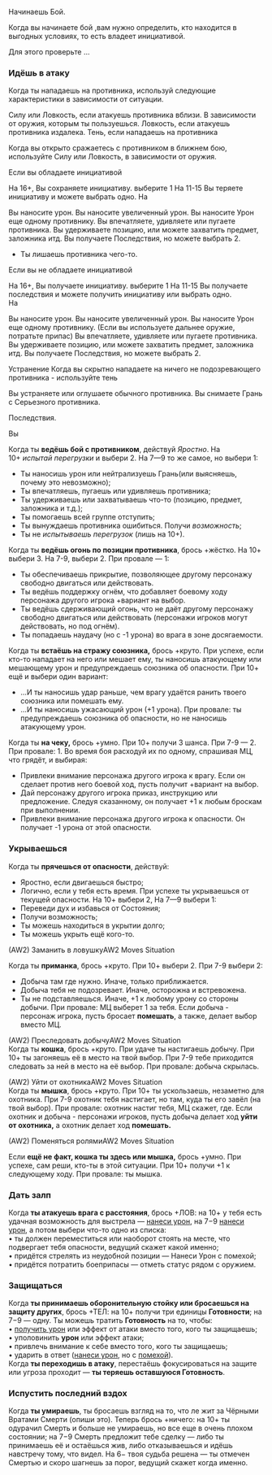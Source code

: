 
Начинаешь Бой. 

Когда вы начинаете бой ,вам нужно определить, кто находится в выгодных условиях, то есть владеет инициативой. 

Для этого проверьте ...





### Идёшь в атаку

Когда ты нападаешь на противника, используй следующие характеристики в зависимости от ситуации.

Силу или Ловкость, если атакуешь противника вблизи. В зависимости от оружия, которым ты пользуешься. 
Ловкость, если атакуешь противника издалека.
Тень, если нападаешь на противника 


Когда вы открыто сражаетесь с противником в ближнем бою, используйте Силу или Ловкость, в зависимости от оружия. 

Если вы обладаете инициативой

На 16+, Вы сохраняете инициативу. выберите 1
На 11-15 Вы теряете инициативу и можете выбрать одно.
На 

Вы наносите урон.
Вы наносите увеличенный урон.
Вы наносите Урон еще одному противнику.
Вы впечатляете, удивляете или пугаете противника.
Вы удерживаете позицию, или можете захватить предмет, заложника итд. 
Вы получаете Последствия, но можете выбрать 2. 
- Ты лишаешь противника чего-то.


Если вы не обладаете инициативой

На 16+, Вы получаете инициативу. выберите 1
На 11-15 Вы получаете последствия и можете получить инициативу или выбрать одно.  
На 

Вы наносите урон.
Вы наносите увеличенный урон.
Вы наносите Урон еще одному противнику. (Если вы используете дальнее оружие, потратьте припас)
Вы впечатляете, удивляете или пугаете противника.
Вы удерживаете позицию, или можете захватить предмет, заложника итд. 
Вы получаете Последствия, но можете выбрать 2. 


Устранение
Когда вы скрытно нападаете на ничего не подозревающего противника - используйте тень

Вы устраняете или оглушаете обычного противника.
Вы снимаете Грань с Серьезного противника. 






Последствия.

Вы



  
Когда ты **ведёшь бой с противником**, действуй _Яростно_. На 10+ _испытай перегрузки_ и выбери 2. На 7—9 то же самое, но выбери 1:  

- Ты наносишь урон или нейтрализуешь Грань(или выясняешь, почему это невозможно);
- Ты впечатляешь, пугаешь или удивляешь противника;
- Ты удерживаешь или захватываешь что-то (позицию, предмет, заложника и т.д.);
- Ты помогаешь всей группе отступить;
- Ты вынуждаешь противника ошибиться. Получи _возможность_;
- Ты не _испытываешь перегрузок_ (лишь на 10+).

Когда ты **ведёшь огонь по позиции противника**, брось +жёстко. На 10+ выбери 3. На 7-9, выбери 2. При провале — 1:  

- Ты обеспечиваешь прикрытие, позволяющее другому персонажу свободно двигаться или действовать.
- Ты ведёшь поддержку огнём, что добавляет боевому ходу персонажа другого игрока +вариант на выбор.
- Ты ведёшь сдерживающий огонь, что не даёт другому персонажу свободно двигаться или действовать (персонажи игроков могут действовать, но под огнём).
- Ты попадаешь наудачу (но с -1 урона) во врага в зоне досягаемости.

Когда ты **встаёшь на стражу союзника,** брось +круто. При успехе, если кто-то нападает на него или мешает ему, ты наносишь атакующему или мешающему урон и предупреждаешь союзника об опасности. При 10+ ещё и выбери один вариант:  
- ...И ты наносишь удар раньше, чем врагу удаётся ранить твоего союзника или помешать ему.
- ...И ты наносишь ужасающий урон (+1 урона).
При провале: ты предупреждаешь союзника об опасности, но не наносишь атакующему урон.

Когда ты **на чеку,** брось +умно. При 10+ получи 3 шанса. При 7-9 — 2. При провале: 1. Во время боя расходуй их по одному, спрашивая МЦ, что грядёт, и выбирая:  
- Привлеки внимание персонажа другого игрока к врагу. Если он сделает против него боевой ход, пусть получит +вариант на выбор.
- Дай персонажу другого игрока приказ, инструкцию или предложение. Следуя сказанному, он получает +1 к любым броскам при выполнении.
- Привлеки внимание персонажа другого игрока к опасности. Он получает -1 урона от этой опасности.

### Укрываешься

  
  
Когда ты **прячешься от опасности**, действуй:  
- Яростно, если двигаешься быстро;
- Логично, если у тебя есть время.
При успехе ты укрываешься от текущей опасности. На 10+ выбери 2, На 7—9 выбери 1:  
- Переведи дух и избавься от Состояния;
- Получи возможность;
- Ты можешь находиться в укрытии долго;
- Ты можешь укрыть ещё кого-то.




(AW2) Заманить в ловушкуAW2 Moves Situation  
  
Когда ты **приманка**, брось +круто. При 10+ выбери 2. При 7-9 выбери 2:  
- Добыча там где нужно. Иначе, только приближается.
- Добыча тебя не подозревает. Иначе, осторожна и встревожена.
- Ты не подставляешься. Иначе, +1 к любому урону со стороны добычи.
При провале: МЦ выберет 1 за тебя. Если добыча - персонаж игрока, пусть бросает **помешать**, а также, делает выбор вместо МЦ.

(AW2) Преследовать добычуAW2 Moves Situation  
Когда ты **кошка**, брось +круто. При удаче ты настигаешь добычу. При 10+ ты загоняешь её в место на твой выбор. При 7-9 тебе приходится следовать за ней в место на её выбор. При провале: добыча скрылась.

(AW2) Уйти от охотникаAW2 Moves Situation  
Когда ты **мышка**, брось +круто. При 10+ ты ускользаешь, незаметно для охотника. При 7-9 охотник тебя настигает, но там, куда ты его завёл (на твой выбор). При провале: охотник настиг тебя, МЦ скажет, где. Если охотник и добыча - персонажи игроков, пусть добыча делает ход **уйти от охотника,** а охотник делает ход **помешать.**

(AW2) Поменяться ролямиAW2 Moves Situation  
  
Если **ещё не факт, кошка ты здесь или мышка,** брось +умно. При успехе, сам реши, кто-ты в этой ситуации. При 10+ получи +1 к следующему ходу. При провале: ты мышка.

### **Дать залп**
Когда **ты атакуешь врага с расстояния**, брось +ЛОВ: на 10+ у тебя есть удачная возможность для выстрела — [нанеси урон](https://pbta.su/vault/#(HBW)%20%D0%9D%D0%B0%D0%BD%D0%B5%D1%81%D1%82%D0%B8%20%D1%83%D1%80%D0%BE%D0%BD), на 7−9 [нанеси урон](https://pbta.su/vault/#(HBW)%20%D0%9D%D0%B0%D0%BD%D0%B5%D1%81%D1%82%D0%B8%20%D1%83%D1%80%D0%BE%D0%BD), а потом выбери что-то одно из списка:  
• ты должен переместиться или наоборот стоять на месте, что подвергает тебя опасности, ведущий скажет какой именно;  
• придётся стрелять из неудобной позиции — Нанеси Урон с помехой;  
• придётся потратить боеприпасы — отметь статус рядом с оружием.

### **Защищаться**  
Когда **ты принимаешь оборонительную стойку или бросаешься на защиту других**, брось +ТЕЛ: на 10+ получи три единицы **Готовности**; на 7−9 — одну. Ты можешь тратить **Готовность** на то, чтобы:  
• [получить урон](https://pbta.su/vault/#(HBW)%20%D0%9F%D0%BE%D0%BB%D1%83%D1%87%D0%B8%D1%82%D1%8C%20%D1%83%D1%80%D0%BE%D0%BD) или эффект от атаки вместо того, кого ты защищаешь;  
• уполовинить **урон** или эффект атаки;  
• привлечь внимание к себе вместо того, кого ты защищаешь;  
• ударить в ответ ([нанеси урон](https://pbta.su/vault/#(HBW)%20%D0%9D%D0%B0%D0%BD%D0%B5%D1%81%D1%82%D0%B8%20%D1%83%D1%80%D0%BE%D0%BD), но с [помехой](https://pbta.su/vault/#(HBW)%20%D0%9F%D1%80%D0%B5%D0%B8%D0%BC%D1%83%D1%89%D0%B5%D1%81%D1%82%D0%B2%D0%BE-%D0%BF%D0%BE%D0%BC%D0%B5%D1%85%D0%B0)).  
Когда **ты переходишь в атаку**, перестаёшь фокусироваться на защите или угроза проходит — **ты теряешь оставшуюся Готовность**.

### **Испустить последний вздох**
Когда **ты умираешь**, ты бросаешь взгляд на то, что ле жит за Чёрными Вратами Смерти (опиши это). Теперь брось +ничего: на 10+ ты одурачил Смерть и больше не умираешь, но все еще в очень плохом состоянии; на 7−9 Смерть предложит тебе сделку — либо ты принимаешь её и остаёшься жив, либо отказываешься и идёшь навстречу тому, что видел. На 6− твоя судьба решена — ты отмечен Смертью и скоро шагнешь за порог, ведущий скажет когда именно.
